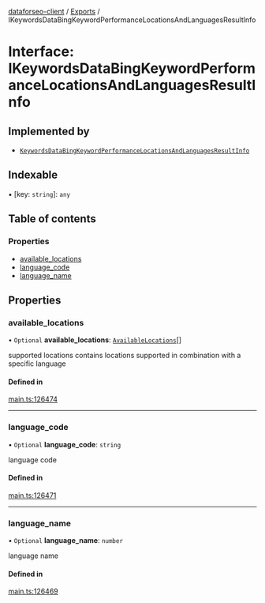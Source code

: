 [dataforseo-client](../README.md) / [Exports](../modules.md) / IKeywordsDataBingKeywordPerformanceLocationsAndLanguagesResultInfo

# Interface: IKeywordsDataBingKeywordPerformanceLocationsAndLanguagesResultInfo

## Implemented by

- [`KeywordsDataBingKeywordPerformanceLocationsAndLanguagesResultInfo`](../classes/KeywordsDataBingKeywordPerformanceLocationsAndLanguagesResultInfo.md)

## Indexable

▪ [key: `string`]: `any`

## Table of contents

### Properties

- [available\_locations](IKeywordsDataBingKeywordPerformanceLocationsAndLanguagesResultInfo.md#available_locations)
- [language\_code](IKeywordsDataBingKeywordPerformanceLocationsAndLanguagesResultInfo.md#language_code)
- [language\_name](IKeywordsDataBingKeywordPerformanceLocationsAndLanguagesResultInfo.md#language_name)

## Properties

### available\_locations

• `Optional` **available\_locations**: [`AvailableLocations`](../classes/AvailableLocations.md)[]

supported locations
contains locations supported in combination with a specific language

#### Defined in

[main.ts:126474](https://github.com/dataforseo/TypeScriptClient/blob/7ca1aa4/main.ts#L126474)

___

### language\_code

• `Optional` **language\_code**: `string`

language code

#### Defined in

[main.ts:126471](https://github.com/dataforseo/TypeScriptClient/blob/7ca1aa4/main.ts#L126471)

___

### language\_name

• `Optional` **language\_name**: `number`

language name

#### Defined in

[main.ts:126469](https://github.com/dataforseo/TypeScriptClient/blob/7ca1aa4/main.ts#L126469)
